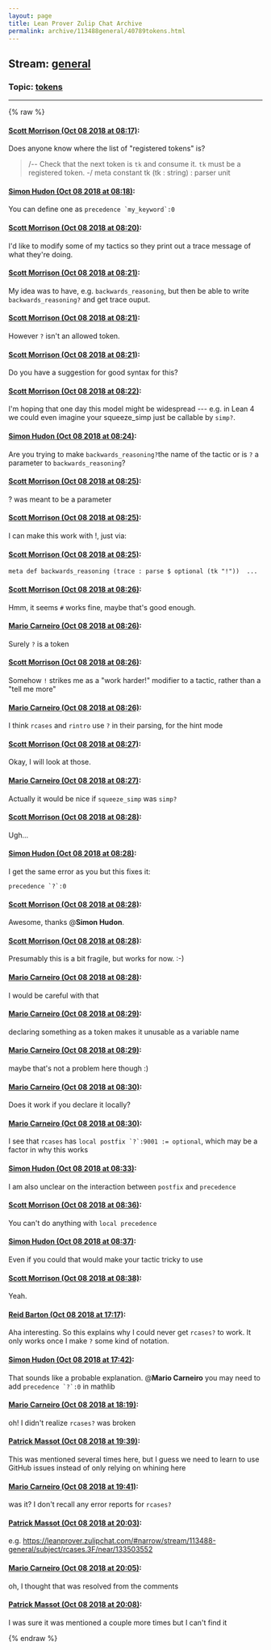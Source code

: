 ```yaml
---
layout: page
title: Lean Prover Zulip Chat Archive 
permalink: archive/113488general/40789tokens.html
---
```


## Stream: [general](index.html)
### Topic: [tokens](40789tokens.html)

---


{% raw %}
#### [ Scott Morrison (Oct 08 2018 at 08:17)](https://leanprover.zulipchat.com/#narrow/stream/113488-general/topic/tokens/near/135382507):
Does anyone know where the list of "registered tokens" is?
> /-- Check that the next token is `tk` and consume it. `tk` must be a registered token. -/
> meta constant tk (tk : string) : parser unit

#### [ Simon Hudon (Oct 08 2018 at 08:18)](https://leanprover.zulipchat.com/#narrow/stream/113488-general/topic/tokens/near/135382549):
You can define one as ``precedence `my_keyword`:0``

#### [ Scott Morrison (Oct 08 2018 at 08:20)](https://leanprover.zulipchat.com/#narrow/stream/113488-general/topic/tokens/near/135382612):
I'd like to modify some of my tactics so they print out a trace message of what they're doing.

#### [ Scott Morrison (Oct 08 2018 at 08:21)](https://leanprover.zulipchat.com/#narrow/stream/113488-general/topic/tokens/near/135382619):
My idea was to have, e.g. `backwards_reasoning`, but then be able to write `backwards_reasoning?` and get trace ouput.

#### [ Scott Morrison (Oct 08 2018 at 08:21)](https://leanprover.zulipchat.com/#narrow/stream/113488-general/topic/tokens/near/135382620):
However `?` isn't an allowed token.

#### [ Scott Morrison (Oct 08 2018 at 08:21)](https://leanprover.zulipchat.com/#narrow/stream/113488-general/topic/tokens/near/135382623):
Do you have a suggestion for good syntax for this?

#### [ Scott Morrison (Oct 08 2018 at 08:22)](https://leanprover.zulipchat.com/#narrow/stream/113488-general/topic/tokens/near/135382666):
I'm hoping that one day this model might be widespread --- e.g. in Lean 4 we could even imagine your squeeze_simp just be callable by `simp?`.

#### [ Simon Hudon (Oct 08 2018 at 08:24)](https://leanprover.zulipchat.com/#narrow/stream/113488-general/topic/tokens/near/135382731):
Are you trying to make `backwards_reasoning?`the name of the tactic or is `?` a parameter to `backwards_reasoning`?

#### [ Scott Morrison (Oct 08 2018 at 08:25)](https://leanprover.zulipchat.com/#narrow/stream/113488-general/topic/tokens/near/135382740):
? was meant to be a parameter

#### [ Scott Morrison (Oct 08 2018 at 08:25)](https://leanprover.zulipchat.com/#narrow/stream/113488-general/topic/tokens/near/135382741):
I can make this work with !, just via:

#### [ Scott Morrison (Oct 08 2018 at 08:25)](https://leanprover.zulipchat.com/#narrow/stream/113488-general/topic/tokens/near/135382742):
`meta def backwards_reasoning (trace : parse $ optional (tk "!"))  ...`

#### [ Scott Morrison (Oct 08 2018 at 08:26)](https://leanprover.zulipchat.com/#narrow/stream/113488-general/topic/tokens/near/135382782):
Hmm, it seems `#` works fine, maybe that's good enough.

#### [ Mario Carneiro (Oct 08 2018 at 08:26)](https://leanprover.zulipchat.com/#narrow/stream/113488-general/topic/tokens/near/135382784):
Surely `?` is a token

#### [ Scott Morrison (Oct 08 2018 at 08:26)](https://leanprover.zulipchat.com/#narrow/stream/113488-general/topic/tokens/near/135382785):
Somehow `!` strikes me as a "work harder!" modifier to a tactic,  rather than a "tell me more"

#### [ Mario Carneiro (Oct 08 2018 at 08:26)](https://leanprover.zulipchat.com/#narrow/stream/113488-general/topic/tokens/near/135382795):
I think `rcases` and `rintro` use `?` in their parsing, for the hint mode

#### [ Scott Morrison (Oct 08 2018 at 08:27)](https://leanprover.zulipchat.com/#narrow/stream/113488-general/topic/tokens/near/135382802):
Okay, I will look at those.

#### [ Mario Carneiro (Oct 08 2018 at 08:27)](https://leanprover.zulipchat.com/#narrow/stream/113488-general/topic/tokens/near/135382811):
Actually it would be nice if `squeeze_simp` was `simp?`

#### [ Scott Morrison (Oct 08 2018 at 08:28)](https://leanprover.zulipchat.com/#narrow/stream/113488-general/topic/tokens/near/135382817):
Ugh...

#### [ Simon Hudon (Oct 08 2018 at 08:28)](https://leanprover.zulipchat.com/#narrow/stream/113488-general/topic/tokens/near/135382853):
I get the same error as you but this fixes it:

```lean
precedence `?`:0
```

#### [ Scott Morrison (Oct 08 2018 at 08:28)](https://leanprover.zulipchat.com/#narrow/stream/113488-general/topic/tokens/near/135382864):
Awesome, thanks @**Simon Hudon**.

#### [ Scott Morrison (Oct 08 2018 at 08:28)](https://leanprover.zulipchat.com/#narrow/stream/113488-general/topic/tokens/near/135382867):
Presumably this is a bit fragile, but works for now. :-)

#### [ Mario Carneiro (Oct 08 2018 at 08:28)](https://leanprover.zulipchat.com/#narrow/stream/113488-general/topic/tokens/near/135382870):
I would be careful with that

#### [ Mario Carneiro (Oct 08 2018 at 08:29)](https://leanprover.zulipchat.com/#narrow/stream/113488-general/topic/tokens/near/135382876):
declaring something as a token makes it unusable as a variable name

#### [ Mario Carneiro (Oct 08 2018 at 08:29)](https://leanprover.zulipchat.com/#narrow/stream/113488-general/topic/tokens/near/135382884):
maybe that's not a problem here though :)

#### [ Mario Carneiro (Oct 08 2018 at 08:30)](https://leanprover.zulipchat.com/#narrow/stream/113488-general/topic/tokens/near/135382950):
Does it work if you declare it locally?

#### [ Mario Carneiro (Oct 08 2018 at 08:30)](https://leanprover.zulipchat.com/#narrow/stream/113488-general/topic/tokens/near/135382958):
I see that `rcases` has ``local postfix `?`:9001 := optional``, which may be a factor in why this works

#### [ Simon Hudon (Oct 08 2018 at 08:33)](https://leanprover.zulipchat.com/#narrow/stream/113488-general/topic/tokens/near/135383035):
I am also unclear on the interaction between `postfix` and `precedence`

#### [ Scott Morrison (Oct 08 2018 at 08:36)](https://leanprover.zulipchat.com/#narrow/stream/113488-general/topic/tokens/near/135383149):
You can't do anything with `local precedence`

#### [ Simon Hudon (Oct 08 2018 at 08:37)](https://leanprover.zulipchat.com/#narrow/stream/113488-general/topic/tokens/near/135383161):
Even if you could that would make your tactic tricky to use

#### [ Scott Morrison (Oct 08 2018 at 08:38)](https://leanprover.zulipchat.com/#narrow/stream/113488-general/topic/tokens/near/135383206):
Yeah.

#### [ Reid Barton (Oct 08 2018 at 17:17)](https://leanprover.zulipchat.com/#narrow/stream/113488-general/topic/tokens/near/135410263):
Aha interesting. So this explains why I could never get `rcases?` to work. It only works once I make `?` some kind of notation.

#### [ Simon Hudon (Oct 08 2018 at 17:42)](https://leanprover.zulipchat.com/#narrow/stream/113488-general/topic/tokens/near/135411814):
That sounds like a probable explanation. @**Mario Carneiro** you may need to add ``precedence `?`:0`` in mathlib

#### [ Mario Carneiro (Oct 08 2018 at 18:19)](https://leanprover.zulipchat.com/#narrow/stream/113488-general/topic/tokens/near/135413968):
oh! I didn't realize `rcases?` was broken

#### [ Patrick Massot (Oct 08 2018 at 19:39)](https://leanprover.zulipchat.com/#narrow/stream/113488-general/topic/tokens/near/135418076):
This was mentioned several times here, but I guess we need to learn to use GitHub issues instead of only relying on whining here

#### [ Mario Carneiro (Oct 08 2018 at 19:41)](https://leanprover.zulipchat.com/#narrow/stream/113488-general/topic/tokens/near/135418181):
was it? I don't recall any error reports for `rcases?`

#### [ Patrick Massot (Oct 08 2018 at 20:03)](https://leanprover.zulipchat.com/#narrow/stream/113488-general/topic/tokens/near/135419249):
e.g. https://leanprover.zulipchat.com/#narrow/stream/113488-general/subject/rcases.3F/near/133503552

#### [ Mario Carneiro (Oct 08 2018 at 20:05)](https://leanprover.zulipchat.com/#narrow/stream/113488-general/topic/tokens/near/135419347):
oh, I thought that was resolved from the comments

#### [ Patrick Massot (Oct 08 2018 at 20:08)](https://leanprover.zulipchat.com/#narrow/stream/113488-general/topic/tokens/near/135419489):
I was sure it was mentioned a couple more times but I can't find it


{% endraw %}
